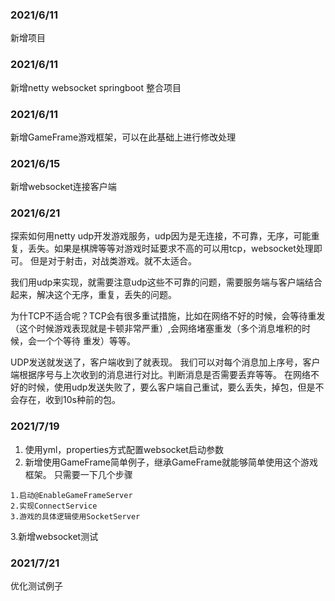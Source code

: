 ### 2021/6/11
新增项目

### 2021/6/11
新增netty websocket springboot 整合项目


### 2021/6/11
新增GameFrame游戏框架，可以在此基础上进行修改处理


### 2021/6/15
新增websocket连接客户端


### 2021/6/21
探索如何用netty udp开发游戏服务，udp因为是无连接，不可靠，无序，可能重复，丢失。如果是棋牌等等对游戏时延要求不高的可以用tcp，websocket处理即可。
但是对于射击，对战类游戏。就不太适合。

我们用udp来实现，就需要注意udp这些不可靠的问题，需要服务端与客户端结合起来，解决这个无序，重复，丢失的问题。

为什TCP不适合呢？TCP会有很多重试措施，比如在网络不好的时候，会等待重发（这个时候游戏表现就是卡顿非常严重）,会网络堵塞重发（多个消息堆积的时候，会一个个等待
重发）等等。

UDP发送就发送了，客户端收到了就表现。
我们可以对每个消息加上序号，客户端根据序号与上次收到的消息进行对比。判断消息是否需要丢弃等等。
在网络不好的时候，使用udp发送失败了，要么客户端自己重试，要么丢失，掉包，但是不会存在，收到10s种前的包。


### 2021/7/19
1. 使用yml，properties方式配置websocket启动参数
2. 新增使用GameFrame简单例子，继承GameFrame就能够简单使用这个游戏框架。
只需要一下几个步骤
```$xslt
1.启动@EnableGameFrameServer
2.实现ConnectService
3.游戏的具体逻辑使用SocketServer
```


3.新增websocket测试


### 2021/7/21
优化测试例子